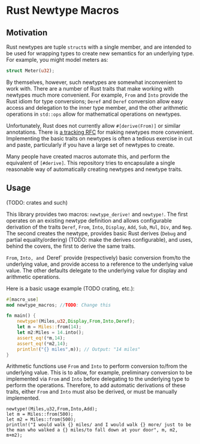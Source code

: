 # Rust Newtype Macros

## Motivation

Rust newtypes are tuple `struct`s with a single member, and are intended to be used for wrapping types to create new semantics for an underlying type. For example, you might model meters as:

```rust
struct Meter(u32); 
```

By themselves, however, such newtypes are somewhat inconvenient to work with. There are a number of Rust traits that make working with newtypes much more convenient. For example, `From` and `Into` provide the Rust idiom for type conversions; `Deref` and `Deref` conversion allow easy access and delegation to the inner type member, and the other arithmetic operations in `std::ops` allow for mathematical operations on newtypes.

Unfortunately, Rust does not currently allow `#[derive(From)]` or similar annotations. There is [a tracking RFC](https://github.com/rust-lang/rfcs/issues/261) for making newtypes more convenient. Implementing the basic traits on newtypes is often a tedious exercise in cut and paste, particularly if you have a large set of newtypes to create.

Many people have created macros automate this, and perform the equivalent of `[#derive]`. This repository tries to encapsulate a single reasonable way of automatically creating newtypes and newtype traits.

## Usage

(TODO: crates and such)

This library provides two macros: `newtype_derive!` and `newtype!`. The first operates on an existing newtype definition and allows configurable derivation of the traits `Deref`, `From`, `Into`, `Display`, `Add`, `Sub`, `Mul`, `Div`, and `Neg`. The second creates the newtype, provides basic Rust derives (`Debug` and partial equality/ordering) (TODO: make the derives configurable), and uses, behind the covers, the first to derive the same traits.

`From`, `Into, and `Deref` provide (respectively) basic conversion from/to the underlying value, and provide access to a reference to the underlying value value. The other defaults delegate to the underlying value for display and arithmetic operations.


Here is a basic usage example (TODO crating, etc.):

```rust
#[macro_use]
mod newtype_macros; //TODO: Change this

fn main() {
	newtype!(Miles,u32,Display,From,Into,Deref);
	let m = Miles::from(14);
	let m2:Miles = 14.into();
	assert_eq!(*m,14);
	assert_eq!(*m2,14);
	println!("{} miles",m)); // Output: "14 miles"
}
```

Arithmetic functions use `From` and `Into` to perform conversion to/from the underlying value. This is to allow, for example, preliminary conversion to be implemented via `From` and `Into` before delegating to the underlying type to perform the operations. Therefore, to add automatic derivations of these traits, either `From` and `Into` must also be derived, or must be manually implemented.

```
newtype!(Miles,u32,From,Into,Add);
let m = Miles::from(500);
let m2 = Miles::from(500);
println!("I would walk {} miles/ and I would walk {} more/ just to be the man who walked a {} miles/to fall down at your door", m, m2, m+m2);
```


